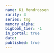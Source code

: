 ```yaml
---
name: Ki Mendrossen
rarity: 4
series: tng
memory_alpha:
bigbook_tier: -1
in_portal: true
date:
published: true
---
```



